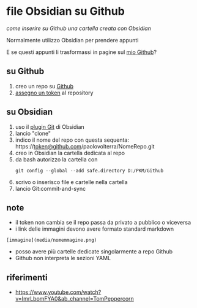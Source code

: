 # file Obsidian su Github

_come inserire su Github una cartella creata con Obsidian_

Normalmente utilizzo Obsidian per prendere appunti

E se questi appunti li trasformassi in pagine sul [mio Github](https://github.com/paolovolterra)?


## su Github

1. creo un repo su [Github](https://github.com/)
2. [assegno un token](https://github.com/settings/tokens) al repository


## su Obsidian

1. uso il [plugin Git](https://github.com/Vinzent03/obsidian-git) di Obsidian
2. lancio "clone"
3. indico il nome del repo con questa sequenta:   https://token@github.com/paolovolterra/NomeRepo.git
4. creo in Obsidian la cartella dedicata al repo 
5. da bash autorizzo la cartella  con 
	```
	git config --global --add safe.directory D:/PKM/Github
	```
6. scrivo o inserisco file e cartelle nella cartella
7. lancio Git:commit-and-sync


## note

- il token non cambia se il repo passa da privato a pubblico o viceversa
- i link delle immagini devono avere formato standard markdown
```
[immagine](media/nomemmagine.png)
```
- posso avere più cartelle dedicate singolarmente a repo Github
- Github non interpreta le sezioni YAML



## riferimenti

- https://www.youtube.com/watch?v=ImrLbomFYA0&ab_channel=TomPeppercorn